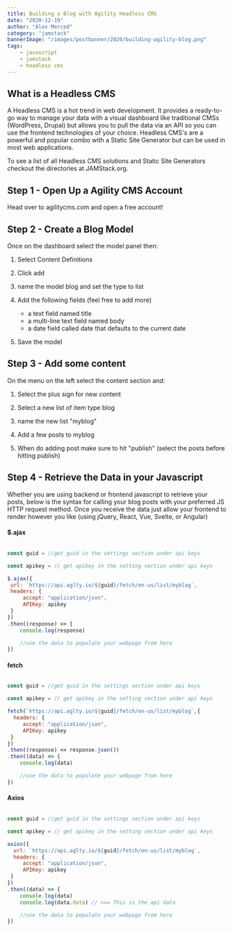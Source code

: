 ```yaml
---
title: Building a Blog with Agility Headless CMS
date: "2020-12-19"
author: "Alex Merced"
category: "jamstack"
bannerImage: "/images/postbanner/2020/building-agility-blog.png"
tags:
    - javascript
    - jamstack
    - headless cms
---
```


## What is a Headless CMS

A Headless CMS is a hot trend in web development. It provides a ready-to-go way to manage your data with a visual dashboard like traditional CMSs (WordPress, Drupal) but allows you to pull the data via an API so you can use the frontend technologies of your choice. Headless CMS's are a powerful and popular combo with a Static Site Generator but can be used in most web applications.

To see a list of all Headless CMS solutions and Static Site Generators checkout the directories at JAMStack.org.

## Step 1 - Open Up a Agility CMS Account

Head over to agilitycms.com and open a free account!

## Step 2 - Create a Blog Model

Once on the dashboard select the model panel then:

1. Select Content Definitions

2. Click add

3. name the model blog and set the type to list

4. Add the following fields (feel free to add more)
    - a text field named title
    - a multi-line text field named body
    - a date field called date that defaults to the current date

5. Save the model

## Step 3 - Add some content

On the menu on the left select the content section and:

1. Select the plus sign for new content

2. Select a new list of item type blog

3. name the new list "myblog"

4. Add a few posts to myblog

5. When do adding post make sure to hit "publish" (select the posts before hitting publish)

## Step 4 - Retrieve the Data in your Javascript

Whether you are using backend or frontend javascript to retrieve your posts, below is the syntax for calling your blog posts with your preferred JS HTTP request method. Once you receive the data just allow your frontend to render however you like (using jQuery, React, Vue, Svelte, or Angular)

#### $.ajax

```js

const guid = //get guid in the settings section under api keys

const apikey = // get apikey in the setting section under api keys

$.ajax({
 url: `https://api.aglty.io/${guid}/fetch/en-us/list/myblog`,
 headers: {
     accept: "application/json",
     APIKey: apikey
 }   
})
.then((response) => {
    console.log(response)

    //use the data to populate your webpage from here
})

```

#### fetch
```js

const guid = //get guid in the settings section under api keys

const apikey = // get apikey in the setting section under api keys

fetch(`https://api.aglty.io/${guid}/fetch/en-us/list/myblog`,{
  headers: {
     accept: "application/json",
     APIKey: apikey
 }   
})
.then((response) => response.json())
.then((data) => {
    console.log(data)

    //use the data to populate your webpage from here
})

```

#### Axios

```js

const guid = //get guid in the settings section under api keys

const apikey = // get apikey in the setting section under api keys

axios({
  url: `https://api.aglty.io/${guid}/fetch/en-us/list/myblog`,
  headers: {
     accept: "application/json",
     APIKey: apikey
 }   
})
.then((data) => {
    console.log(data)
    console.log(data.data) // <== This is the api data

    //use the data to populate your webpage from here
})

```